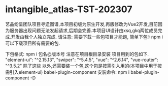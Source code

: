 # intangible_atlas-TST-202307
艺品纷呈团队项目寻遗图谱,本项目初版为原生开发,再版修改为Vue2开发,目前因为服务器出现问题无法发起请求,后期会完善.本项目UI设计由xsq,gkq两位成员完成.开发由我个人独立完成.
请注意:
需要下载一些包项目才能跑,
简单下包!: npm i 可以下载项目所有需要的包.

下包格式: npm i 包名@版本号 注意在项目根目录安装
项目用到的包如下.
"element-ui": "^2.15.13",
    "swiper": "^5.4.5",
    "vue": "^2.6.14",
    "vue-router": "^3.5.2"
除了这些 以外,还需要装一个包,这个包是按需引入用的(本项目中用于按需引入element-ui) babel-plugin-component
安装命令: npm i babel-plugin-component -D
